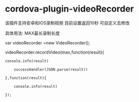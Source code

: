# cordova-plugin-videoRecorder

该插件支持安卓和IOS录制视频 目前设置返回10秒  可自定义去修改


具体用法: MAX最长录制长度


  var videoRecorder =new VideoRecorder();
  
  videoRecorder.recordVideo(max,function(result){
  
    console.info(result)
    
		successHandler(JSON.parse(result))
    
	},function(result){
  
		console.info(result)
    
	});
  
   

